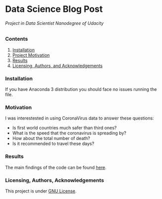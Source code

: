 # Data Science Blog Post 
###### Project in Data Scientist Nanodegree of Udacity

### Contents
1. [Installation](#Installation)
2. [Project Motivation](#Motivation)
3. [Results](#Results)
4. [Licensing, Authors, and Acknowledgements](#licensing-authors-acknowledgements)

### Installation

If you have Anaconda 3 distribution you should face no issues running the file.

### Motivation

I was interestested in using CoronaVirus data to answer these questions:<br>

- Is first world countries much safer than third ones?
- What is the speed that the coronavirus is spreading by?
- How about the total number of death?
- Is it recommended to travel these days?

### Results

The main findings of the code can be found [here](https://medium.com/@aliyoussef200399/who-is-better-now-developed-countries-or-developing-ones-a72336f3fd1c).

### Licensing, Authors, Acknowledgements

This project is under [GNU License](https://choosealicense.com/licenses/gpl-3.0/#).
